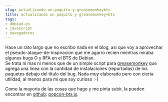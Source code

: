 ```yaml
---
slug: actualizando-un-poquito-y-greasemonkeybts  
title: actualizando un poquito y greasemonkey+bts  
tags:  
- debian-es  
- javascript  
- navegadores  
---
```

  
Hace un rato largo que no escribo nada en el blog, asi que voy a aprovechar el pseudo-ataque-de-inspiracion que me agarro recien mientras miraba algunos bugs O y RFA en el BTS de Debian.  
Se trata ni mas ni menos que de un simple script para [greasemonkey](http://www.greasespot.net/) que agrega una linea con la cantidad de instalaciones (reportadas) de los paquetes debajo del titulo del bug. Nada muy elaborado pero con cierta utilidad, al menos para mi que soy curioso :-)  
  
Como la mayoria de las cosas que hago y me pinta subir, la pueden encontrar en [github](http://github.com/lavaramano/): [popcon-bts.js](http://github.com/lavaramano/code/blob/f5e9861194c69cd8aa14c2a80be77d94d4ae56aa/js/popcon-bts.js).  
